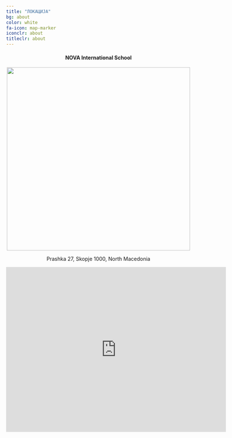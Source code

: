 ```yaml
---
title: "ЛОКАЦИЈА"
bg: about
color: white
fa-icon: map-marker
iconclr: about
titleclr: about
---
```



<center><h4>NOVA International School</h4></center>

<center><img style="width:500px;" src="https://media.licdn.com/dms/image/v2/C561BAQE_UROAQu1mLg/company-background_10000/company-background_10000/0/1584268831404/nova_international_school_cover?e=2147483647&v=beta&t=Dqpn_kqvc1VRZkaw5zZwfddLx0N9-XTcnHXJ-Ty7tAU"></center>

<p style ="text-align:center;">Prashka 27, Skopje 1000, North Macedonia</p>

<center>
<iframe src="https://www.google.com/maps/embed?pb=!1m14!1m8!1m3!1d11860.250987927358!2d21.3933574!3d41.9989289!3m2!1i1024!2i768!4f13.1!3m3!1m2!1s0x13541412ca33785f%3A0xbb500d70c96b9bb6!2sNova%20International%20School%20Skopje!5e0!3m2!1sen!2sca!4v1727037999853!5m2!1sen!2sca" width="600" height="450" style="border:0;" allowfullscreen="" loading="lazy" referrerpolicy="no-referrer-when-downgrade"></iframe>
</center>



